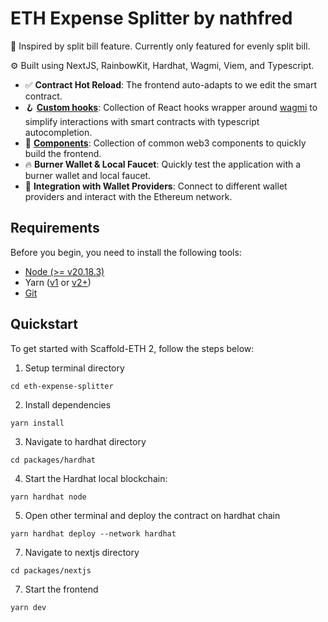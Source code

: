 # ETH Expense Splitter by nathfred

🧪 Inspired by split bill feature. Currently only featured for evenly split bill.

⚙️ Built using NextJS, RainbowKit, Hardhat, Wagmi, Viem, and Typescript.

- ✅ **Contract Hot Reload**: The frontend auto-adapts to we edit the smart contract.
- 🪝 **[Custom hooks](https://docs.scaffoldeth.io/hooks/)**: Collection of React hooks wrapper around [wagmi](https://wagmi.sh/) to simplify interactions with smart contracts with typescript autocompletion.
- 🧱 [**Components**](https://docs.scaffoldeth.io/components/): Collection of common web3 components to quickly build the frontend.
- 🔥 **Burner Wallet & Local Faucet**: Quickly test the application with a burner wallet and local faucet.
- 🔐 **Integration with Wallet Providers**: Connect to different wallet providers and interact with the Ethereum network.

## Requirements

Before you begin, you need to install the following tools:

- [Node (>= v20.18.3)](https://nodejs.org/en/download/)
- Yarn ([v1](https://classic.yarnpkg.com/en/docs/install/) or [v2+](https://yarnpkg.com/getting-started/install))
- [Git](https://git-scm.com/downloads)

## Quickstart

To get started with Scaffold-ETH 2, follow the steps below:

1. Setup terminal directory

```
cd eth-expense-splitter
```

2. Install dependencies

```
yarn install
```

3. Navigate to hardhat directory

```
cd packages/hardhat
```

4. Start the Hardhat local blockchain:

```
yarn hardhat node
```

5. Open other terminal and deploy the contract on hardhat chain

```
yarn hardhat deploy --network hardhat
```

7. Navigate to nextjs directory

```
cd packages/nextjs
```

7. Start the frontend

```
yarn dev
```

